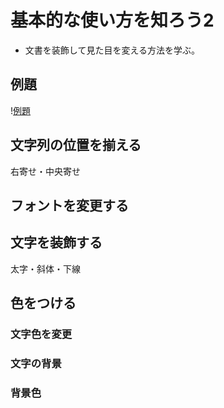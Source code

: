# 基本的な使い方を知ろう2

- 文書を装飾して見た目を変える方法を学ぶ。

## 例題

\![例題](../files/writer-sample1-after.png)


## 文字列の位置を揃える

右寄せ・中央寄せ


## フォントを変更する


## 文字を装飾する

太字・斜体・下線

## 色をつける

### 文字色を変更


### 文字の背景


### 背景色
